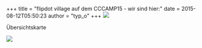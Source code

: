 +++
title = "flipdot village auf dem CCCAMP15 - wir sind hier:"
date = 2015-08-12T05:50:23
author = "typ_o"
+++
[![](https://flipdot.org/blog/uploads/Bildschirmfotovom2015-08-12065139.serendipityThumb.png)](https://flipdot.org/blog/uploads/Bildschirmfotovom2015-08-12065139.png)  
  
Übersichtskarte  
  
[![](https://flipdot.org/blog/uploads/map.serendipityThumb.png)](https://flipdot.org/blog/uploads/map.png)
